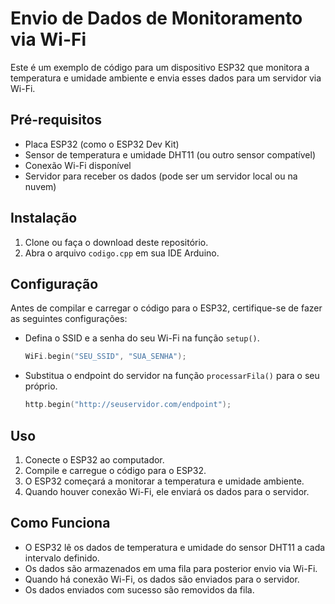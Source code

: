 # Envio de Dados de Monitoramento via Wi-Fi

Este é um exemplo de código para um dispositivo ESP32 que monitora a temperatura e umidade ambiente e envia esses dados para um servidor via Wi-Fi.

## Pré-requisitos

- Placa ESP32 (como o ESP32 Dev Kit)
- Sensor de temperatura e umidade DHT11 (ou outro sensor compatível)
- Conexão Wi-Fi disponível
- Servidor para receber os dados (pode ser um servidor local ou na nuvem)

## Instalação

1. Clone ou faça o download deste repositório.
2. Abra o arquivo `codigo.cpp` em sua IDE Arduino.

## Configuração

Antes de compilar e carregar o código para o ESP32, certifique-se de fazer as seguintes configurações:

- Defina o SSID e a senha do seu Wi-Fi na função `setup()`.

    ```cpp
    WiFi.begin("SEU_SSID", "SUA_SENHA");
    ```

- Substitua o endpoint do servidor na função `processarFila()` para o seu próprio.

    ```cpp
    http.begin("http://seuservidor.com/endpoint");
    ```

## Uso

1. Conecte o ESP32 ao computador.
2. Compile e carregue o código para o ESP32.
3. O ESP32 começará a monitorar a temperatura e umidade ambiente.
4. Quando houver conexão Wi-Fi, ele enviará os dados para o servidor.

## Como Funciona

- O ESP32 lê os dados de temperatura e umidade do sensor DHT11 a cada intervalo definido.
- Os dados são armazenados em uma fila para posterior envio via Wi-Fi.
- Quando há conexão Wi-Fi, os dados são enviados para o servidor.
- Os dados enviados com sucesso são removidos da fila.
